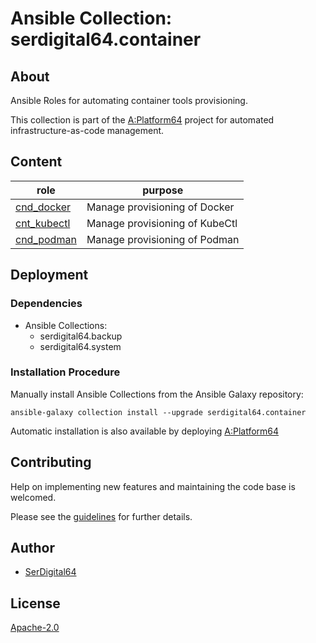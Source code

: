 # Ansible Collection: serdigital64.container

## About

Ansible Roles for automating container tools provisioning.

This collection is part of the [A:Platform64](https://github.com/aplatform64/aplatform64) project for automated infrastructure-as-code management.

## Content

| role                                                                          | purpose                        |
| ----------------------------------------------------------------------------- | ------------------------------ |
| [cnd_docker](https://aplatform64.readthedocs.io/en/latest/roles/cnd_docker)   | Manage provisioning of Docker  |
| [cnt_kubectl](https://aplatform64.readthedocs.io/en/latest/roles/cnt_kubectl) | Manage provisioning of KubeCtl |
| [cnd_podman](https://aplatform64.readthedocs.io/en/latest/roles/cnd_podman)   | Manage provisioning of Podman  |

## Deployment

### Dependencies

- Ansible Collections:
  - serdigital64.backup
  - serdigital64.system

### Installation Procedure

Manually install Ansible Collections from the Ansible Galaxy repository:

```shell
ansible-galaxy collection install --upgrade serdigital64.container
```

Automatic installation is also available by deploying [A:Platform64](https://aplatform64.readthedocs.io/en/latest/#deployment)

## Contributing

Help on implementing new features and maintaining the code base is welcomed.

Please see the [guidelines](https://aplatform64.readthedocs.io/en/latest/contributing/CONTRIBUTING) for further details.

## Author

- [SerDigital64](https://serdigital64.github.io/)

## License

[Apache-2.0](https://www.apache.org/licenses/LICENSE-2.0.txt)
